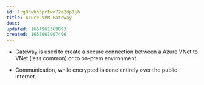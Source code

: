 ```yaml
---
id: 1rg0nwbh3prtwo72m2dp1jh
title: Azure VPN Gateway
desc: ''
updated: 1654961369893
created: 1653661007406
---
```


* Gateway is used to create a secure connection between a  Azure VNet to VNet (less common) or to on-prem environment.

* Communication, while encrypted is done entirely over the public internet.


